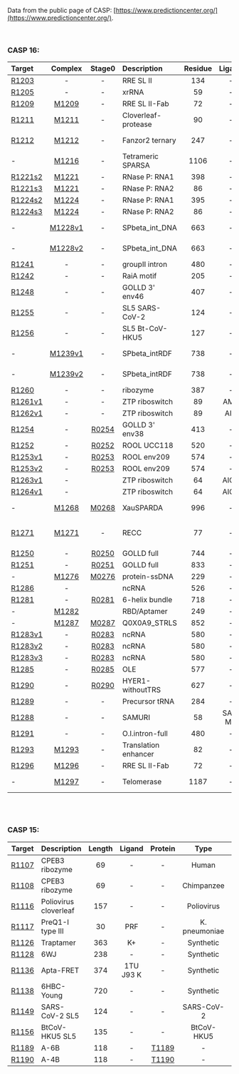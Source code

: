 <br><br>

Data from the public page of CASP: [https://www.predictioncenter.org/](https://www.predictioncenter.org/).

<br>


### CASP 16:

| Target                                                       |                           Complex                            |                            Stage0                            | Description          | Residue | Ligand  |              Stoich.               | PDB  |
| :----------------------------------------------------------- | :----------------------------------------------------------: | :----------------------------------------------------------: | :------------------- | :-----: | :-----: | :--------------------------------: | :--: |
| [R1203](https://predictioncenter.org/casp16/target.cgi?id=55&view=rna) |                              -                               |                              -                               | RRE SL II            |   134   |    -    |                 R1                 |      |
| [R1205](https://www.predictioncenter.org/casp16/target.cgi?id=53&view=rna) |                              -                               |                              -                               | xrRNA                |   59    |    -    |                 R1                 |      |
| [R1209](https://www.predictioncenter.org/casp16/target.cgi?id=66&view=rna) | [M1209](https://www.predictioncenter.org/casp16/target.cgi?id=65&view=all) |                              -                               | RRE SL II-Fab        |   72    |    -    |               A1B1R1               |      |
| [R1211](https://predictioncenter.org/casp16/target.cgi?id=71&view=rna) | [M1211](https://www.predictioncenter.org/casp16/target.cgi?id=70&view=all) |                              -                               | Cloverleaf-protease  |   90    |    -    |                A2R1                |      |
| [R1212](https://predictioncenter.org/casp16/target.cgi?id=74&view=rna) | [M1212](https://predictioncenter.org/casp16/target.cgi?id=73&view=all) |                              -                               | Fanzor2 ternary      |   247   |    -    |           A1R1<br />V1W1           |      |
| -                                                            | [M1216](https://predictioncenter.org/casp16/target.cgi?id=80&view=rna) |                              -                               | Tetrameric SPARSA    |  1106   |    -    |           A4B4<br />C4D4           |      |
| [R1221s2](https://predictioncenter.org/casp16/target.cgi?id=94&view=rna) | [M1221](https://predictioncenter.org/casp16/target.cgi?id=93&view=rna) |                              -                               | RNase P: RNA1        |   398   |    -    |               A1R1S1               |      |
| [R1221s3](https://predictioncenter.org/casp16/target.cgi?id=95&view=rna) | [M1221](https://predictioncenter.org/casp16/target.cgi?id=93&view=rna) |                              -                               | RNase P:  RNA2       |   86    |    -    |               A1R1S1               |      |
| [R1224s2](https://predictioncenter.org/casp16/target.cgi?id=97&view=rna) | [M1224](https://predictioncenter.org/casp16/target.cgi?id=96&view=rna) |                              -                               | RNase P:  RNA1       |   395   |    -    |               A1R1S1               |      |
| [R1224s3](https://predictioncenter.org/casp16/target.cgi?id=98&view=rna) | [M1224](https://predictioncenter.org/casp16/target.cgi?id=96&view=rna) |                              -                               | RNase P:  RNA2       |   86    |    -    |               A1R1S1               |      |
| -                                                            | [M1228v1](https://www.predictioncenter.org/casp16/target.cgi?id=108&view=rna) |                              -                               | SPbeta_int_DNA       |   663   |    -    |          A4B2C2<br />D2E2          |      |
| -                                                            | [M1228v2](https://www.predictioncenter.org/casp16/target.cgi?id=109&view=rna) |                              -                               | SPbeta_int_DNA       |   663   |    -    |          A4B2C2<br />D2E2          |      |
| [R1241](https://www.predictioncenter.org/casp16/target.cgi?id=104&view=rna) |                              -                               |                              -                               | groupII intron       |   480   |    -    |                 A1                 |      |
| [R1242](https://www.predictioncenter.org/casp16/target.cgi?id=119&view=rna) |                              -                               |                              -                               | RaiA motif           |   205   |    -    |                 A1                 |      |
| [R1248](https://www.predictioncenter.org/casp16/target.cgi?id=124&view=rna) |                              -                               |                              -                               | GOLLD 3' env46       |   407   |    -    |                 A1                 |      |
| [R1255](https://www.predictioncenter.org/casp16/target.cgi?id=131&view=rna) |                              -                               |                              -                               | SL5 SARS-CoV-2       |   124   |    -    |                 A1                 |      |
| [R1256](https://www.predictioncenter.org/casp16/target.cgi?id=140&view=rna) |                              -                               |                              -                               | SL5 Bt-CoV-HKU5      |   127   |    -    |                 A1                 |      |
| -                                                            | [M1239v1](https://www.predictioncenter.org/casp16/target.cgi?id=113&view=rna) |                              -                               | SPbeta_intRDF        |   738   |    -    |          A4B2C2<br />D2E2          |      |
| -                                                            | [M1239v2](https://www.predictioncenter.org/casp16/target.cgi?id=114&view=rna) |                              -                               | SPbeta_intRDF        |   738   |    -    |          A4B2C2<br />D2E2          |      |
| [R1260](https://www.predictioncenter.org/casp16/target.cgi?id=155&view=rna) |                              -                               |                              -                               | ribozyme             |   387   |    -    |                 A1                 |      |
| [R1261v1](https://predictioncenter.org/casp16/target.cgi?id=362&view=rna) |                              -                               |                              -                               | ZTP riboswitch       |   89    |   AMZ   |                 A1                 |      |
| [R1262v1](https://predictioncenter.org/casp16/target.cgi?id=366&view=rna) |                              -                               |                              -                               | ZTP riboswitch       |   89    |   AIC   |                 A1                 |      |
| [R1254](https://www.predictioncenter.org/casp16/target.cgi?id=227&view=rna) |                              -                               | [R0254](https://www.predictioncenter.org/casp16/target.cgi?id=171&view=rna) | GOLLD 3' env38       |   413   |    -    |                R14                 |      |
| [R1252](https://www.predictioncenter.org/casp16/target.cgi?id=243&view=rna) |                              -                               | [R0252](https://www.predictioncenter.org/casp16/target.cgi?id=179&view=rna) | ROOL UCC118          |   520   |    -    |                 R6                 |      |
| [R1253v1](https://www.predictioncenter.org/casp16/target.cgi?id=244&view=rna) |                              -                               | [R0253](https://www.predictioncenter.org/casp16/target.cgi?id=180&view=rna) | ROOL env209          |   574   |    -    |                 R8                 |      |
| [R1253v2](https://www.predictioncenter.org/casp16/target.cgi?id=245&view=rna) |                              -                               | [R0253](https://www.predictioncenter.org/casp16/target.cgi?id=180&view=rna) | ROOL env209          |   574   |    -    |                 R8                 |      |
| [R1263v1](https://predictioncenter.org/casp16/target.cgi?id=364&view=rna) |                              -                               |                                                              | ZTP riboswitch       |   64    |  AICA   |                 A1                 |      |
| [R1264v1](https://predictioncenter.org/casp16/target.cgi?id=365&view=rna) |                              -                               |                                                              | ZTP riboswitch       |   64    |  AICA   |                 A1                 |      |
| -                                                            | [M1268](https://www.predictioncenter.org/casp16/target.cgi?id=270&view=rna) | [M0268](https://www.predictioncenter.org/casp16/target.cgi?id=195&view=rna) | XauSPARDA            |   996   |    -    |         A8B8C8<br />D8E1F1         |      |
| [R1271](https://www.predictioncenter.org/casp16/target.cgi?id=239&view=rna) | [M1271](https://www.predictioncenter.org/casp16/target.cgi?id=230&view=rna) |                              -                               | RECC                 |   77    |    -    | A1B1C1D1<br />E1F2G2H1<br />I1J5R1 |      |
| [R1250](https://predictioncenter.org/casp16/target.cgi?id=283&view=rna) |                              -                               | [R0250](https://www.predictioncenter.org/casp16/target.cgi?id=228&view=rna) | GOLLD full           |   744   |    -    |                 R6                 |      |
| [R1251](https://predictioncenter.org/casp16/target.cgi?id=284&view=rna) |                              -                               | [R0251](https://www.predictioncenter.org/casp16/target.cgi?id=229&view=rna) | GOLLD full           |   833   |    -    |                R14                 |      |
| -                                                            | [M1276](https://predictioncenter.org/casp16/target.cgi?id=304&view=rna) | [M0276](https://www.predictioncenter.org/casp16/target.cgi?id=265&view=rna) | protein-ssDNA        |   229   |    -    |                A1B1                |      |
| [R1286](https://predictioncenter.org/casp16/target.cgi?id=276&view=rna) |                              -                               |                                                              | ncRNA                |   526   |    -    |                 A1                 |      |
| [R1281](https://predictioncenter.org/casp16/target.cgi?id=322&view=rna) |                              -                               | [R0281](https://predictioncenter.org/casp16/target.cgi?id=277&view=rna) | 6-helix bundle       |   718   |    -    |                 A2                 |      |
| -                                                            | [M1282](https://predictioncenter.org/casp16/target.cgi?id=282&view=rna) |                                                              | RBD/Aptamer          |   249   |    -    |                A1B1                |      |
| -                                                            | [M1287](https://predictioncenter.org/casp16/target.cgi?id=330&view=rna) | [M0287](https://predictioncenter.org/casp16/target.cgi?id=286&view=rna) | Q0X0A9_STRLS         |   852   |    -    |                A2D2                |      |
| [R1283v1](https://predictioncenter.org/casp16/target.cgi?id=335&view=rna) |                              -                               | [R0283](https://predictioncenter.org/casp16/target.cgi?id=289&view=rna) | ncRNA                |   580   |    -    |                 A1                 |      |
| [R1283v2](https://predictioncenter.org/casp16/target.cgi?id=338&view=rna) |                              -                               | [R0283](https://predictioncenter.org/casp16/target.cgi?id=289&view=rna) | ncRNA                |   580   |    -    |                 A4                 |      |
| [R1283v3](https://predictioncenter.org/casp16/target.cgi?id=337&view=rna) |                              -                               | [R0283](https://predictioncenter.org/casp16/target.cgi?id=289&view=rna) | ncRNA                |   580   |    -    |                 A8                 |      |
| [R1285](https://predictioncenter.org/casp16/target.cgi?id=339&view=rna) |                              -                               | [R0285](https://predictioncenter.org/casp16/target.cgi?id=291&view=rna) | OLE                  |   577   |    -    |                 A2                 |      |
| [R1290](https://predictioncenter.org/casp16/target.cgi?id=341&view=rna) |                              -                               | [R0290](https://predictioncenter.org/casp16/target.cgi?id=308&view=rna) | HYER1-withoutTRS     |   627   |    -    |                 A2                 |      |
| [R1289](https://predictioncenter.org/casp16/target.cgi?id=306&view=rna) |                              -                               |                              -                               | Precursor tRNA       |   284   |    -    |                 A1                 |      |
| [R1288](https://predictioncenter.org/casp16/target.cgi?id=303&view=rna) |                              -                               |                              -                               | SAMURI               |   58    | SAH, MG |                 A1                 |      |
| [R1291](https://predictioncenter.org/casp16/target.cgi?id=309&view=rna) |                              -                               |                              -                               | O.I.intron-full      |   480   |    -    |                 A1                 |      |
| [R1293](https://predictioncenter.org/casp16/target.cgi?id=321&view=rna) | [M1293](https://predictioncenter.org/casp16/target.cgi?id=320&view=rna) |                              -                               | Translation enhancer |   82    |    -    |               A1B1R1               |      |
| [R1296](https://predictioncenter.org/casp16/target.cgi?id=334&view=rna) | [M1296](https://predictioncenter.org/casp16/target.cgi?id=333&view=rna) |                              -                               | RRE SL II-Fab        |   72   |    -    |                 A1                 |      |
| -                                                            | [M1297](https://predictioncenter.org/casp16/target.cgi?id=343&view=rna) |                              -                               | Telomerase           |  1187   |    -    |            A4B4C4<br>D4E2R2            |      |

<br><br>

### CASP 15:

|                            Target                            | Description                    | Length |   Ligand    |   Protein   |     Type      | PDB                                         |                           Ranking                            |
| :----------------------------------------------------------: | :----------------------------- | :----: | :---------: | :-----------: | :-----------------------------------------: | :----------------------------------------------------------: | :----------------------------------------------------------: |
| [R1107](https://www.predictioncenter.org/casp15/target.cgi?id=30&view=rna) | CPEB3 ribozyme          |   69   |      -      |      -      |     Human     | [7QR4](https://www.rcsb.org/structure/7qr4) | [link](https://www.predictioncenter.org/casp15/rna_results.cgi?target=R1107) |
| [R1108](https://www.predictioncenter.org/casp15/target.cgi?id=31&view=rna) | CPEB3 ribozyme          |   69   |      -      |      -      |  Chimpanzee   | [7QR3](https://www.rcsb.org/structure/7qr3) | [link](https://www.predictioncenter.org/casp15/rna_results.cgi?target=R1108) |
| [R1116](https://www.predictioncenter.org/casp15/target.cgi?id=51&view=rna) | Poliovirus cloverleaf          |  157   |      -      |      -      |  Poliovirus   | [8S95](https://www.rcsb.org/structure/8s95) | [link](https://www.predictioncenter.org/casp15/rna_results.cgi?target=R1116) |
| [R1117](https://www.predictioncenter.org/casp15/target.cgi?id=52&view=rna) | PreQ1-I type III    |   30   |     PRF     |     -     | K. pneumoniae | [8FZA](https://www.rcsb.org/structure/8fza) | [link](https://www.predictioncenter.org/casp15/rna_results.cgi?target=R1117) |
| [R1126](https://www.predictioncenter.org/casp15/target.cgi?id=62&view=rna) | Traptamer                      |  363   |     K+      |     -     |   Synthetic   | -                                           | [link](https://www.predictioncenter.org/casp15/rna_results.cgi?target=R1126) |
| [R1128](https://www.predictioncenter.org/casp15/target.cgi?id=64&view=rna) | 6WJ                            |  238   |      -      |      -      |   Synthetic   | [8BTZ](https://www.rcsb.org/structure/8btz) | [link](https://www.predictioncenter.org/casp15/rna_results.cgi?target=R1128) |
| [R1136](https://www.predictioncenter.org/casp15/target.cgi?id=80&view=rna) | Apta-FRET                      |  374   | 1TU J93 K | - |   Synthetic   | [7ZJ4](https://www.rcsb.org/structure/7zj4) | [link](https://www.predictioncenter.org/casp15/rna_results.cgi?target=R1136) |
| [R1138](https://www.predictioncenter.org/casp15/target.cgi?id=91&view=rna) |6HBC-Young |  720   |      -      |      -      |   Synthetic   | [7PTK](https://www.rcsb.org/structure/7ptk) | [link](https://www.predictioncenter.org/casp15/rna_results.cgi?target=R1138) |
| [R1149](https://www.predictioncenter.org/casp15/target.cgi?id=104&view=rna) | SARS-CoV-2 SL5                 |  124   |      -      |      -      |  SARS-CoV-2   | [8UYS](https://www.rcsb.org/structure/8uys) | [link](https://www.predictioncenter.org/casp15/rna_results.cgi?target=R1149) |
| [R1156](https://www.predictioncenter.org/casp15/target.cgi?id=113&view=rna) | BtCoV-HKU5 SL5                 |  135   |      -      |      -      |  BtCoV-HKU5   | [8UYE](https://www.rcsb.org/structure/8uye) | [link](https://www.predictioncenter.org/casp15/rna_results.cgi?target=R1156) |
| [R1189](https://www.predictioncenter.org/casp15/target.cgi?id=158&view=rna) | A-6B      |  118   |      -      |      [T1189](https://www.predictioncenter.org/casp15/target.cgi?id=159&view=all)      |       -       | [7YR7](https://www.rcsb.org/structure/7YR7) | [link](https://www.predictioncenter.org/casp15/rna_results.cgi?target=R1189) |
| [R1190](https://www.predictioncenter.org/casp15/target.cgi?id=160&view=rna) | A-4B      |  118   |      -      |      [T1190](https://www.predictioncenter.org/casp15/target.cgi?id=161&view=all)      |       -       | [7YR6](https://www.rcsb.org/structure/7yr6) | [link](https://www.predictioncenter.org/casp15/rna_results.cgi?target=R1190) |


<br><br>








